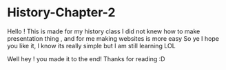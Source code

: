 # History-Chapter-2
Hello !
This is made for my history class
I did not knew how to make presentation thing , and for me making websites is more easy
So ye
I hope you like it, I know its really simple but I am still learning LOL

Well hey ! you made it to the end! Thanks for reading :D
